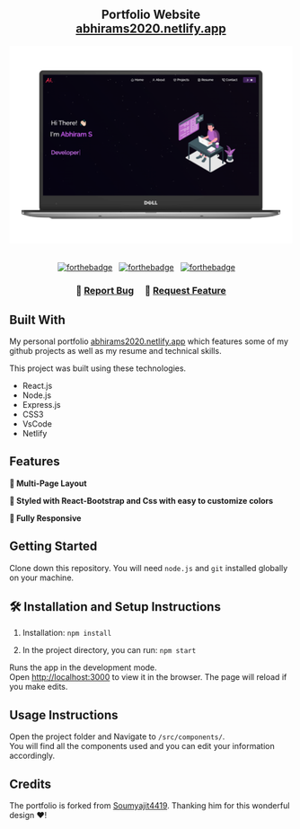 <h2 align="center">
  Portfolio Website<br/>
  <a href="https://abhirams2020.netlify.app" target="_blank">abhirams2020.netlify.app</a>
</h2>
<div align="center">
  <img alt="Demo" src="./Images/readme-img1.png" />
</div>

<br/>

<center>

[![forthebadge](https://forthebadge.com/images/badges/built-with-love.svg)](https://forthebadge.com) &nbsp;
[![forthebadge](https://forthebadge.com/images/badges/made-with-javascript.svg)](https://forthebadge.com) &nbsp;
[![forthebadge](https://forthebadge.com/images/badges/open-source.svg)](https://forthebadge.com) &nbsp; &nbsp;

</center>
<h3 align="center">
    🔹
    <a href="https://github.com/abhirams2020/abhirams2020_portfolio/issues">Report Bug</a> &nbsp; &nbsp;
    🔹
    <a href="https://github.com/abhirams2020/abhirams2020_portfolio/issues">Request Feature</a>
</h3>


## Built With

My personal portfolio <a href="https://abhirams2020.netlify.app" target="_blank">abhirams2020.netlify.app</a> which features some of my github projects as well as my resume and technical skills.<br/>

This project was built using these technologies.

- React.js
- Node.js
- Express.js
- CSS3
- VsCode
- Netlify

## Features

**📖 Multi-Page Layout**

**🎨 Styled with React-Bootstrap and Css with easy to customize colors**

**📱 Fully Responsive**

## Getting Started

Clone down this repository. You will need `node.js` and `git` installed globally on your machine.

## 🛠 Installation and Setup Instructions

1. Installation: `npm install`

2. In the project directory, you can run: `npm start`

Runs the app in the development mode.\
Open [http://localhost:3000](http://localhost:3000) to view it in the browser.
The page will reload if you make edits.

## Usage Instructions

Open the project folder and Navigate to `/src/components/`. <br/>
You will find all the components used and you can edit your information accordingly.

## Credits

The portfolio is forked from [Soumyajit4419](https://github.com/soumyajit4419/Portfolio). Thanking him for this wonderful design  ❤️!
